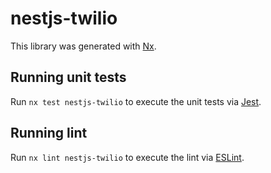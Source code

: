 # nestjs-twilio

This library was generated with [Nx](https://nx.dev).

## Running unit tests

Run `nx test nestjs-twilio` to execute the unit tests via [Jest](https://jestjs.io).

## Running lint

Run `nx lint nestjs-twilio` to execute the lint via [ESLint](https://eslint.org/).
